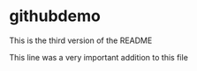 # githubdemo

This is the third version of the README

This line was a very important addition to this file